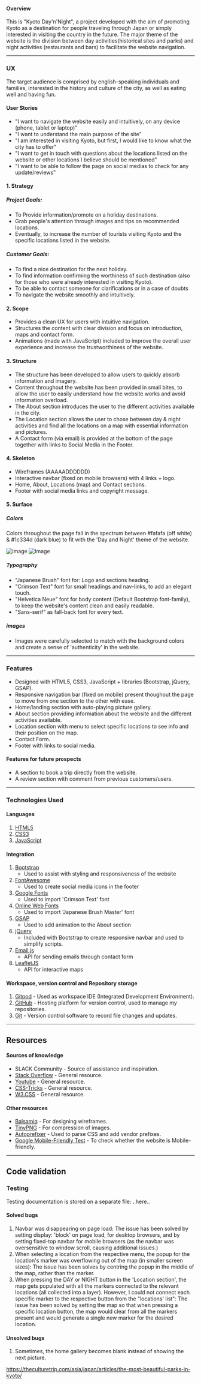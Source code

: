 #### Overview

This is "Kyoto Day'n'Night", a project developed with the aim of promoting Kyoto as a destination for people traveling through Japan or simply interested in visiting the country in the future. The major theme of the website is the division between day activities(historical sites and parks) and night activities (restaurants and bars) to facilitate the website navigation.

--- 

### UX

The target audience is comprised by english-speaking individuals and families, interested in the history and culture of the city, as well as eating well and having fun.

#### User Stories 

- "I want to navigate the website easily and intuitively, on any device (phone, tablet or laptop)"
- "I want to understand the main purpose of the site"
- "I am interested in visiting Kyoto, but first, I would like to know what the city has to offer"
- "I want to get in touch with questions about the locations listed on the website or other locations I believe should be mentioned"
- "I want to be able to follow the page on social medias to check for any update/reviews"  

#### 1. Strategy

##### Project Goals:
- To Provide information/promote on a holiday destinations.
- Grab people's attention through images and tips on recommended locations.
- Eventually, to increase the number of tourists visiting Kyoto and the specific locations listed in the website.

##### Customer Goals:
- To find a nice destination for the next holiday.
- To find information confirming the worthiness of such destination (also for those who were already interested in visiting Kyoto).
- To be able to contact someone for clarifications or in a case of doubts 
- To navigate the website smoothly and intuitively.

#### 2. Scope 

- Provides a clean UX for users with intuitive navigation.
- Structures the content with clear division and focus on introduction, maps and contact form. 
- Animations (made with JavaScript) included to improve the overall user experience and increase the trustworthiness of the website. 

#### 3. Structure 

- The structure has been developed to allow users to quickly absorb information and imagery.
- Content throughout the website has been provided in small bites, to allow the user to easily understand how the website works and avoid information overload.
- The About section introduces the user to the different activities available in the city.
- The Location section allows the user to chose between day & night activities and find all the locations on a map with essential information and pictures. 
- A Contact form (via email) is provided at the bottom of the page together with links to Social Media in the Footer.

#### 4. Skeleton

- Wireframes (AAAAADDDDDD)
- Interactive navbar (fixed on mobile browsers) with 4 links + logo.
- Home, About, Locations (map) and Contact sections.
- Footer with social media links and copyright message.

#### 5. Surface 

##### Colors 

Colors throughout the page fall in the spectrum between #fafafa (off white) & #1c334d (dark blue) to fit with the 'Day and Night' theme of the website. 

![image](https://www.colorhexa.com/fafafa.png) ![Image](https://www.colorhexa.com/1c334d.png) 

##### Typography

- "Japanese Brush" font for: Logo and sections heading.
- "Crimson Text" font for small headings and nav-links, to add an elegant touch.
- "Helvetica Neue" font for body content (Default Bootstrap font-family), to keep the website's content clean and easily readable.
- "Sans-serif" as fall-back font for every text.


##### images

- Images were carefully selected to match with the background colors and create a sense of 'authenticity' in the website.

--- 

### Features 

- Designed with HTML5, CSS3, JavaScript + libraries (Bootstrap, jQuery, GSAP).
- Responsive navigation bar (fixed on mobile) present thoughout the page to move from one section to the other with ease. 
- Home/landing section with auto-playing picture gallery.
- About section providing information about the website and the different activities available.
- Location section with menu to select specific locations to see info and their position on the map.
- Contact Form.
- Footer with links to social media.

#### Features for future prospects 

- A section to book a trip directly from the website.
- A review section with comment from previous customers/users.

---

### Technologies Used 

#### Languages 

1. [HTML5](https://en.wikipedia.org/wiki/HTML5)
2. [CSS3](https://en.wikipedia.org/wiki/Cascading_Style_Sheets)
3. [JavaScript](https://en.wikipedia.org/wiki/JavaScript)

#### Integration

1. [Bootstrap](https://getbootstrap.com/)
   - Used to assist with styling and responsiveness of the website
2. [FontAwesome](https://fontawesome.com/)
   - Used to create social media icons in the footer 
3. [Google Fonts](https://fonts.google.com/) 
   - Used to import 'Crimson Text' font
4. [Online Web Fonts](https://www.onlinewebfonts.com/download/fc87c87c07938e0484418e4c0a773b02)
   - Used to import 'Japanese Brush Master' font
5. [GSAP](https://greensock.com/gsap/)
   - Used to add animation to the About section
6. [jQuery](https://jquery.com/)
   - Included with Bootstrap to create responsive navbar and used to simplify scripts.
7. [Email.js](https://www.emailjs.com)
   - API for sending emails through contact form   
8. [LeafletJS](https://leafletjs.com/)
   - API for interactive maps 

#### Workspace, version control and Repository storage

1. [Gitpod](https://www.gitpod.io/) - Used as workspace IDE (Integrated Development Environment).
2. [GitHub](https://github.com/) - Hosting platform for version control, used to manage my repositories.
3. [Git](https://git-scm.com/) - Version control software to record file changes and updates.

---

## Resources

#### Sources of knowledge
- SLACK Community - Source of assistance and inspiration. 
- [Stack Overflow](https://stackoverflow.com/) - General resource.
- [Youtube](https://www.youtube.com/) - General resource.
- [CSS-Tricks](https://css-tricks.com/) - General resource.
- [W3.CSS](https://www.w3schools.com/w3css/4/w3.css) - General resource.

#### Other resources 
- [Balsamiq](https://balsamiq.com/wireframes/) - For designing wireframes.
- [TinyPNG](https://tinypng.com/) - For compression of images.
- [Autoprefixer](https://autoprefixer.github.io/) - Used to parse CSS and add vendor prefixes.
- [Google Mobile-Friendly Test](https://search.google.com/test/mobile-friendly) - To check whether the website is Mobile-friendly.

---
## Code validation 

### Testing

Testing documentation is stored on a separate file: ..here.. 

#### Solved bugs

1. Navbar was disappearing on page load: The issue has been solved by setting display: 'block' on page load, for desktop browsers, and by setting fixed-top navbar for mobile browsers (as the navbar was oversensitive to window scroll, causing additional issues.)
2. When selecting a location from the respective menu, the popup for the location's marker was overflowing out of the map (in smaller screen sizes): The issue has been solves by centring the popup in the middle of the map, rather than the marker.
3. When pressing the DAY or NIGHT button in the 'Location section', the map gets populated with all the markers connected to the relevant locations (all collected into a layer). However, I could not connect each specific marker to the respective button from the "locations' list": The issue has been solved by setting the map so that when pressing a specific location button, the map would clear from all the markers present and would generate a single new marker for the desired location.

#### Unsolved bugs

1. Sometimes, the home gallery becomes blank instead of showing the next picture.






https://theculturetrip.com/asia/japan/articles/the-most-beautiful-parks-in-kyoto/